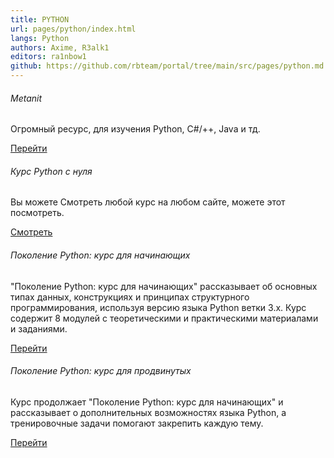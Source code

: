 ```yaml
---
title: PYTHON
url: pages/python/index.html
langs: Python
authors: Axime, R3alk1
editors: ra1nbow1
github: https://github.com/rbteam/portal/tree/main/src/pages/python.md
---
```


<div class="col-md-6 mb-5">
<h6>Metanit</h6>
<p class="text-muted">
Огромный ресурс, для изучения Python, C#/++, Java и тд.
</p>
<a href="https://metanit.com/python/" class="btn btn-primary">Перейти</a>
</div>

<div class="col-md-6 mb-5">
<h6>Курс Python с нуля</h6>
<p class="text-muted">
Вы можете Смотреть любой курс на любом сайте, можете этот посмотреть.
</p>
<a href="https://www.youtube.com/watch?v=LFCq-mNF96c&list=PLs2IpQwiXpT3SqbqPzLCEy1fow9G7g0oY" class="btn btn-primary">Смотреть</a>
</div>

<div class="col-md-6 mb-5">
<h6>Поколение Python: курс для начинающих</h6>
<p class="text-muted">
"Поколение Python: курс для начинающих" рассказывает об основных типах данных, конструкциях и принципах структурного программирования, используя версию языка Python ветки 3.x.
Курс содержит 8 модулей с теоретическими и практическими материалами и заданиями.
</p>
<a href="https://stepik.org/course/58852/info" class="btn btn-primary">Перейти</a>
</div>

<div class="col-md-6 mb-5">
<h6>Поколение Python: курс для продвинутых</h6>
<p class="text-muted">
Курс продолжает "Поколение Python: курс для начинающих" и рассказывает о дополнительных возможностях языка Python, а тренировочные задачи помогают закрепить каждую тему.
</p>
<a href="https://stepik.org/course/68343/promo#toc" class="btn btn-primary">Перейти</a>
</div>
